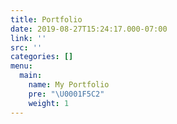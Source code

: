 ```yaml
---
title: Portfolio
date: 2019-08-27T15:24:17.000-07:00
link: ''
src: ''
categories: []
menu:
  main:
    name: My Portfolio
    pre: "\U0001F5C2️"
    weight: 1
---
```

